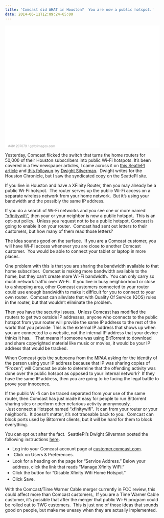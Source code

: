 ```yaml
---
title: 'Comcast did WHAT in Houston?  You are now a public hotspot.'
date: 2014-06-11T12:09:24-05:00
---
```

<div style="background-color: #fff; display: inline-block; font-family: 'Helvetica Neue',Arial,sans-serif; color: #a7a7a7; font-size: 11px; width: 100%; max-width: 594px;">
  <div class="mceItemVisualAid mceItemLayer" style="overflow: hidden; position: relative; height: 0; padding: 66.498316% 0 49px 0; width: 100%;">
  </div>
  
  <div style="padding: 0; margin: 0 0 0 10px; text-align: left;">
    <a style="color: #a7a7a7; text-decoration: none; font-weight: normal !important; border: none;" href="http://www.gettyimages.com/detail/481207079" target="_blank">#481207079</a> / <a style="color: #a7a7a7; text-decoration: none; font-weight: normal !important; border: none;" href="http://www.gettyimages.com" target="_blank">gettyimages.com</a>
  </div>
</div>

Yesterday, Comcast flicked the switch that turns the home routers for 50,000 of their Houston subscribers into public Wi-Fi hotspots. It&#8217;s been covered in a few newspaper articles, I came across it on [this SeatlePI article](http://blog.seattlepi.com/techblog/2014/06/09/comcast-is-turning-your-xfinity-router-into-a-public-wi-fi-hotspot "Comcast is turning your Xfinity router into a public Wi-Fi hotspot") and [this followup](http://blog.seattlepi.com/techblog/2014/06/10/comcast-switches-on-50000-residential-wi-fi-hotspots-in-houston/) by [Dwight Silverman](https://twitter.com/dsilverman).  Dwight writes for the Houston Chronicle, but I saw the syndicated copy on the SeattePI site.

If you live in Houston and have a XFinity Router, then you may already be a public Wi-Fi hotspot.  The router serves up the public Wi-Fi access on a separate wireless network from your home network.  But it&#8217;s using your bandwidth and the possibly the same IP address.

If you do a search of Wi-Fi networks and you see one or more named [&#8220;xfinitywifi&#8221;](http://customer.comcast.com/help-and-support/internet/about-xfinity-wifi-internet/), then your or your neighbor is now a public hotspot.  This is an opt-out policy.  Unless you request not to be a public hotspot, Comcast is going to enable it on your router.  Comcast had sent out letters to their customers, but how many of them read those letters?

The idea sounds good on the surface.  If you are a Comcast customer, you will have Wi-Fi access whenever you are close to another Comcast customer.  You would be able to connect your tablet or laptop in more places.

One problem with this is that you are sharing the bandwidth available to that home subscriber.  Comcast is making more bandwidth available to the home, but they can&#8217;t create more Wi-Fi bandwidth.  You can only carry so much network traffic over Wi-Fi.  If you live in busy neighborhood or close to a shopping area, other Comcast customers connected to your router could use enough bandwidth to make it difficult for you to connect to your own router.  Comcast can alleviate that with Quality Of Service (QOS) rules in the router, but that wouldn&#8217;t eliminate the problem.

Then you have the security issues.  Unless Comcast has modified the routers to get two outside IP addresses, anyone who connects to the public hotspot from your router will provide the same IP address to the rest of the world that you provide  This is the external IP address that shows up when you are connected to a website, not the internal IP address that your device thinks it has.    That means if someone was using BitTorrent to download and share copyrighted material like music or movies, it would be your IP address that would be tracked.

When Comcast gets the subpoena from the [MPAA](http://www.mpaa.org/privacy-policy/) asking for the identity of the person using your IP address because that IP was sharing copies of &#8220;Frozen&#8221;, will Comcast be able to determine that the offending activity was done over the public hotspot as opposed to your internal network?  If they have the same IP address, then you are going to be facing the legal battle to prove your innocence.

If the public Wi-fi can be traced separated from your use of the same router, then Comcast has just made it easy for people to run Bittorrent sharing sites or perform other nefarious activity anonymously.  Just connect a Hotspot named &#8220;xfinitywifi&#8221;.  It can from your router or your neighbor&#8217;s.  It doesn&#8217;t matter, it&#8217;s not traceable back to you.  Comcast can block ports used by Bittorrent clients, but it will be hard for them to block everything.

You can opt out after the fact.  SeattlePI&#8217;s Dwight Silverman posted the following instructions [here](http://blog.seattlepi.com/techblog/2014/06/09/comcast-is-turning-your-xfinity-router-into-a-public-wi-fi-hotspot).

  * Log into your Comcast account page at [customer.comcast.com](http://customer.comcast.com/).
  * <span style="line-height: 1.5;"> Click on Users & Preferences.  </span>
  * <span style="line-height: 1.5;">Look for a heading on the page for “Service Address.” Below your address, click the link that reads “Manage Xfinity WiFi.”  </span>
  * <span style="line-height: 1.5;">Click the button for “Disable Xfinity Wifi Home Hotspot.”  </span>
  * <span style="line-height: 1.5;">Click Save.</span>

With the Comcast/Time Warner Cable merger currently in FCC review, this could affect more than Comcast customers,  If you are a Time Warner Cable customer, it&#8217;s possible that after the merger that public Wi-Fi program could be rolled out to TWC customers.  This is just one of those ideas that sounds good on people, but make me uneasy when they are actually implemented.
